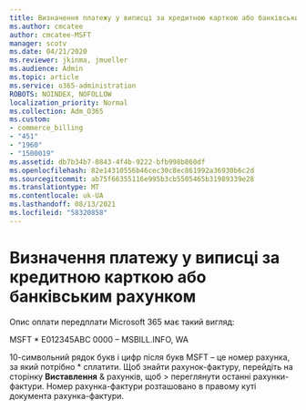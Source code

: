 ```yaml
---
title: Визначення платежу у виписці за кредитною карткою або банківським рахунком
ms.author: cmcatee
author: cmcatee-MSFT
manager: scotv
ms.date: 04/21/2020
ms.reviewer: jkinma, jmueller
ms.audience: Admin
ms.topic: article
ms.service: o365-administration
ROBOTS: NOINDEX, NOFOLLOW
localization_priority: Normal
ms.collection: Adm_O365
ms.custom:
- commerce_billing
- "451"
- "1960"
- "1500019"
ms.assetid: db7b34b7-0843-4f4b-9222-bfb998b860df
ms.openlocfilehash: 82e14310556b46cec30c8ec861992a36930b6c2d
ms.sourcegitcommit: ab75f66355116e995b3cb5505465b31989339e28
ms.translationtype: MT
ms.contentlocale: uk-UA
ms.lasthandoff: 08/13/2021
ms.locfileid: "58320858"
---
```

# <a name="how-to-identify-a-charge-on-your-credit-card-or-bank-statement"></a>Визначення платежу у виписці за кредитною карткою або банківським рахунком

Опис оплати передплати Microsoft 365 має такий вигляд:
  
MSFT \* E012345ABC 0000 – MSBILL.INFO, WA
  
10-символьний рядок букв і цифр після букв MSFT – це номер рахунка, за який потрібно \* сплатити. Щоб знайти рахунок-фактуру, перейдіть на сторінку **Виставлення** & рахунків, щоб \> [](https://go.microsoft.com/fwlink/p/?linkid=848039) переглянути останні рахунки-фактури. Номер рахунка-фактури розташовано в правому куті документа рахунка-фактури.